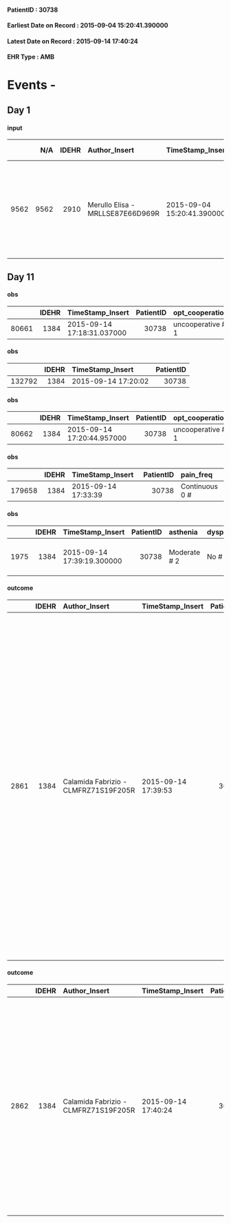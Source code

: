 
#### PatientID : 30738
#### Earliest Date on Record : 2015-09-04 15:20:41.390000
#### Latest Date on Record : 2015-09-14 17:40:24
#### EHR Type : AMB

# Events - 

## Day 1

#### input
|      |    N/A |   IDEHR | Author_Insert                    | TimeStamp_Insert           | EHRType   |   PatientID |   IDDigitalSignDocument | persone_vicine   |   Unnamed: 0_x.1 |   IDANAMNESI_SOCIALE | Patient   | FamigliaAltro   | Paziente_T   | FamigliaAltro_T   |   Non_Rilevabile_x.1 | Note_Non_Rilevabile_x.1   | opt_Problemi   | Note_I                                                                                                   | chk_contr_sintomi   | opt_paziente_a   | opt_famiglia_a   | opt_adeguatezza   | ds_note_ad                                                           | opt_paziente_solo   | ds_note_con                                                                     | opt_necessario   | opt_risorse_ec   | opt_paziente_psi   | ds_note_prio                                                                                                                         | opt_esenzione   | opt_inv_civile   |   invalidita_perc |   ds_codice_es | Needs     | Domestic partnership   | opt_indennita_acc   | opt_famiglia_psi   |
|-----:|-------:|--------:|:---------------------------------|:---------------------------|:----------|------------:|------------------------:|:-----------------|-----------------:|---------------------:|:----------|:----------------|:-------------|:------------------|---------------------:|:--------------------------|:---------------|:---------------------------------------------------------------------------------------------------------|:--------------------|:-----------------|:-----------------|:------------------|:---------------------------------------------------------------------|:--------------------|:--------------------------------------------------------------------------------|:-----------------|:-----------------|:-------------------|:-------------------------------------------------------------------------------------------------------------------------------------|:----------------|:-----------------|------------------:|---------------:|:----------|:-----------------------|:--------------------|:-------------------|
| 9562 |   9562 |    2910 | Merullo Elisa - MRLLSE87E66D969R | 2015-09-04 15:20:41.390000 | AMB       |       30738 |                  130634 | N/A              |             1303 |                  868 | Si#1      | Si#1            | No#0         | Si#1              |                    0 | NR                        | No#0           | La pz sa della diagnosi ma non della terminalit√†. La mamma in teoria √® stata informata della prognosi. | controllo sintomi#0 | Indefinite#2     | Indefinite#2     | No#0              | Presente solo la mamma che per√≤ non parla e non capisce l'italiano. | No#0                | La pz vive con le due figlie minori, la sorella minorenne e al momento la mamma | No#0             | Da valutare#2    | Si#1               | Il bisogno espresso √® a livello clinico/assistenziale. Ho spiegato a Iulia cosa facciamo a casa e come √® organizzata l'assistenza. | Si#1            | Si#1             |               100 |             48 | Clinici#0 | Figli#2                | No#0                | No#0               |


## Day 11

#### obs
|       |   IDEHR | TimeStamp_Insert           |   PatientID | opt_cooperation   | asthenia   | motor_performance              | body_temp    | cognitive_state   |
|------:|--------:|:---------------------------|------------:|:------------------|:-----------|:-------------------------------|:-------------|:------------------|
| 80661 |    1384 | 2015-09-14 17:18:31.037000 |       30738 | uncooperative # 1 | Severe # 2 | bedridden, nontransferable # 5 | Apyrexia # 1 | Polished # 2      |

#### obs
|        |   IDEHR | TimeStamp_Insert    |   PatientID |
|-------:|--------:|:--------------------|------------:|
| 132792 |    1384 | 2015-09-14 17:20:02 |       30738 |

#### obs
|       |   IDEHR | TimeStamp_Insert           |   PatientID | opt_cooperation   | asthenia   | motor_performance              | body_temp    | cognitive_state   |
|------:|--------:|:---------------------------|------------:|:------------------|:-----------|:-------------------------------|:-------------|:------------------|
| 80662 |    1384 | 2015-09-14 17:20:44.957000 |       30738 | uncooperative # 1 | Severe # 2 | bedridden, nontransferable # 5 | Apyrexia # 1 | Polished # 2      |

#### obs
|        |   IDEHR | TimeStamp_Insert    |   PatientID | pain_freq      |
|-------:|--------:|:--------------------|------------:|:---------------|
| 179658 |    1384 | 2015-09-14 17:33:39 |       30738 | Continuous 0 # |

#### obs
|      |   IDEHR | TimeStamp_Insert           |   PatientID | asthenia     | dyspnoea   | body_temp    | agitation_behavior_freq   | mood                    | cognitive_state   |
|-----:|--------:|:---------------------------|------------:|:-------------|:-----------|:-------------|:--------------------------|:------------------------|:------------------|
| 1975 |    1384 | 2015-09-14 17:39:19.300000 |       30738 | Moderate # 2 | No # 0     | Apyrexia # 0 | quiet # 0                 | Despair # 04; # 08 Fear | Polished # 2      |

#### outcome
|      |   IDEHR | Author_Insert                        | TimeStamp_Insert    |   PatientID |   IDDigitalSignDocument |   IDPAI_VIDAS | opt_problem                                                                |   opt_problem_num | opt_obiettivo                                                   |   opt_obiettivo_num | opt_stato_problema   |   opt_stato_problema_num | opt_interventi                                                                                                                                                                                                                                                                                                                                                                                                                                                                                               |   opt_interventi_num |
|-----:|--------:|:-------------------------------------|:--------------------|------------:|------------------------:|--------------:|:---------------------------------------------------------------------------|------------------:|:----------------------------------------------------------------|--------------------:|:---------------------|-------------------------:|:-------------------------------------------------------------------------------------------------------------------------------------------------------------------------------------------------------------------------------------------------------------------------------------------------------------------------------------------------------------------------------------------------------------------------------------------------------------------------------------------------------------|---------------------:|
| 2861 |    1384 | Calamida Fabrizio - CLMFRZ71S19F205R | 2015-09-14 17:39:53 |       30738 |                  136688 |          4872 | Alteration of comfort associated with chronic pain and / or acute # 29 = 0 |                 2 | The patient riferir√ † ¬ † a satisfactory pain control # 56 = 0 |                   1 | Open Problem # 1     |                        1 | PAI Implementation - therapeutic upgrading # 441; PAI Implementation - properly administer the drugs as prescription # 442; Implementation PAI - Evaluate the effectiveness of drug delivery # 443; Education - educating the caregiver / patient recognition / treatment of the symptom # 446; PAI Implementation - therapeutic upgrading # 441 = 0; PAI Implementation - properly administer the drugs as prescription # 442 = 0; PAI Implementation - to evaluate the efficacy of drug delivery # 443 = 0 |                    2 |

#### outcome
|      |   IDEHR | Author_Insert                        | TimeStamp_Insert    |   PatientID |   IDDigitalSignDocument |   IDPAI_VIDAS | opt_problem                               |   opt_problem_num | opt_obiettivo                                                           |   opt_obiettivo_num | opt_stato_problema   |   opt_stato_problema_num | opt_interventi                                                                                                                                                                                                                                                                           |   opt_interventi_num |
|-----:|--------:|:-------------------------------------|:--------------------|------------:|------------------------:|--------------:|:------------------------------------------|------------------:|:------------------------------------------------------------------------|--------------------:|:---------------------|-------------------------:|:-----------------------------------------------------------------------------------------------------------------------------------------------------------------------------------------------------------------------------------------------------------------------------------------|---------------------:|
| 2862 |    1384 | Calamida Fabrizio - CLMFRZ71S19F205R | 2015-09-14 17:40:24 |       30738 |                  136689 |          4873 | Nutrition / Hydration inadequate # 34 = 0 |                 4 | The patient does not have an episode of emesis and / or nausea # 72 = 0 |                   4 | Open Problem # 1     |                        1 | Implementation PAI - Monitoring episodes of nausea / vomiting # 599 = 0; Implementing PAI - Therapeutic adjustment # 601 = 0; Implementing PAI - Administering drugs correctly as prescribed # 602 = 0; Implementing PAI - Evaluating the effectiveness of drug administration # 603 = 0 |                    4 |


